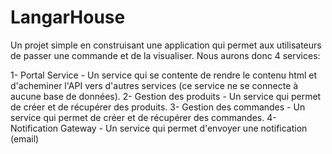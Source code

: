 # LangarHouse

Un projet simple en construisant une application qui permet aux utilisateurs de passer une commande et de la visualiser. Nous aurons donc 4 services:

1- Portal Service - Un service qui se contente de rendre le contenu html et d'acheminer  l'API vers d'autres services (ce service ne se connecte à aucune base de données).
2- Gestion des produits - Un service qui permet de créer et de récupérer des produits.
3- Gestion des commandes - Un service qui permet de créer et de récupérer des commandes.
4- Notification Gateway - Un service qui permet d'envoyer une notification (email)

